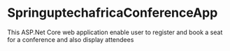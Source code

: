 # SpringuptechafricaConferenceApp
This ASP.Net Core web application enable user to register and book a seat for a conference and also display attendees
